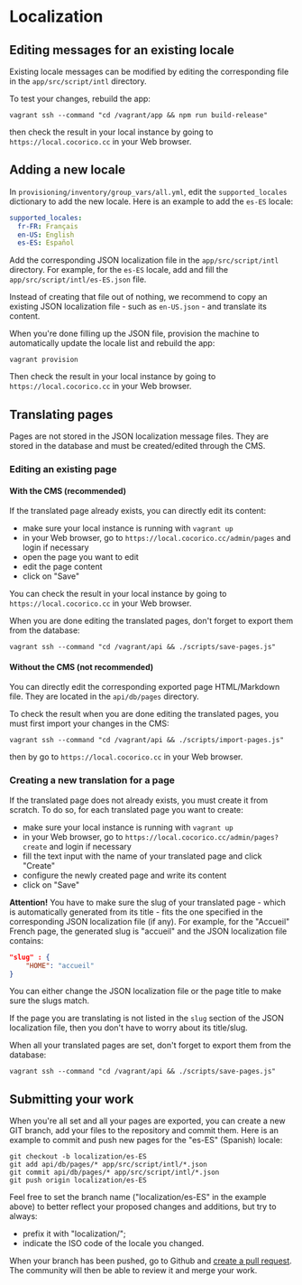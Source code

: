 # Localization

## Editing messages for an existing locale

Existing locale messages can be modified by editing the corresponding file in
the `app/src/script/intl` directory.

To test your changes, rebuild the app:

```shell
vagrant ssh --command "cd /vagrant/app && npm run build-release"
```

then check the result in your local instance by going to
`https://local.cocorico.cc` in your Web browser.

## Adding a new locale

In `provisioning/inventory/group_vars/all.yml`, edit the `supported_locales`
dictionary to add the new locale. Here is an example to add the `es-ES` locale:

```yml
supported_locales:
  fr-FR: Français
  en-US: English
  es-ES: Español
```

Add the corresponding JSON localization file in the `app/src/script/intl`
directory. For example, for the `es-ES` locale, add and fill the
`app/src/script/intl/es-ES.json` file.

Instead of creating that file out of nothing, we recommend to copy an
existing JSON localization file - such as `en-US.json` - and translate its
content.

When you're done filling up the JSON file, provision the machine to
automatically update the locale list and rebuild the app:

```shell
vagrant provision
```

Then check the result in your local instance by going to
`https://local.cocorico.cc` in your Web browser.

## Translating pages

Pages are not stored in the JSON localization message files. They are stored in
the database and must be created/edited through the CMS.

### Editing an existing page

#### With the CMS (recommended)

If the translated page already exists, you can directly edit its content:

* make sure your local instance is running with `vagrant up`
* in your Web browser, go to `https://local.cocorico.cc/admin/pages` and
login if necessary
* open the page you want to edit
* edit the page content
* click on "Save"

You can check the result in your local instance by going to
`https://local.cocorico.cc` in your Web browser.

When you are done editing the translated pages, don't forget to export them from
the database:

```shell
vagrant ssh --command "cd /vagrant/api && ./scripts/save-pages.js"
```

#### Without the CMS (not recommended)

You can directly edit the corresponding exported page HTML/Markdown file. They
are located in the `api/db/pages` directory.

To check the result when you are done editing the translated pages, you must
first import your changes in the CMS:

```shell
vagrant ssh --command "cd /vagrant/api && ./scripts/import-pages.js"
```

then by go to `https://local.cocorico.cc` in your Web browser.

### Creating a new translation for a page

If the translated page does not already exists, you must create it from scratch.
To do so, for each translated page you want to create:

* make sure your local instance is running with `vagrant up`
* in your Web browser, go to `https://local.cocorico.cc/admin/pages?create` and
login if necessary
* fill the text input with the name of your translated page and click "Create"
* configure the newly created page and write its content
* click on "Save"

**Attention!** You have to make sure the slug of your translated page - which is
automatically generated from its title - fits the one specified in the
corresponding JSON localization file (if any). For example, for the "Accueil"
French page, the generated slug is "accueil" and the JSON localization file
contains:

```json
"slug" : {
    "HOME": "accueil"
}
```

You can either change the JSON localization file or the page title to make sure
the slugs match.

If the page you are translating is not listed in the `slug` section of the JSON
localization file, then you don't have to worry about its title/slug.

When all your translated pages are set, don't forget to export them from
the database:

```shell
vagrant ssh --command "cd /vagrant/api && ./scripts/save-pages.js"
```

## Submitting your work

When you're all set and all your pages are exported, you can create a new GIT
branch, add your files to the repository and commit them. Here is an example to
commit and push new pages for the "es-ES" (Spanish) locale:

```shell
git checkout -b localization/es-ES
git add api/db/pages/* app/src/script/intl/*.json
git commit api/db/pages/* app/src/script/intl/*.json
git push origin localization/es-ES
```

Feel free to set the branch name ("localization/es-ES" in the example above) to
better reflect your proposed changes and additions, but try to always:
* prefix it with "localization/";
* indicate the ISO code of the locale you changed.

When your branch has been pushed, go to Github and
[create a pull request](https://help.github.com/articles/creating-a-pull-request/).
The community will then be able to review it and merge your work.
